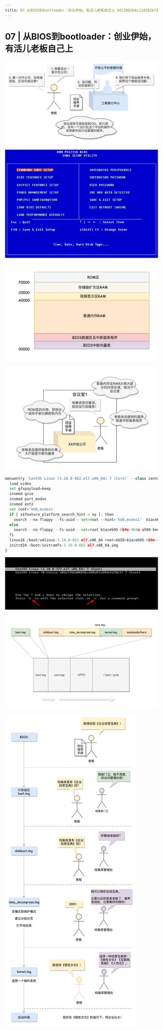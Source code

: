 ```yaml
---
title: 07_从BIOS到bootloader：创业伊始，有活儿老板自己上_9d13983b4c124382bf49d7235eca9109
---
```


# 07 | 从BIOS到bootloader：创业伊始，有活儿老板自己上

![2022-05-02_11-21-37](07%20从BIOS到bootloader：创业伊始，有活儿老板自己上%209d13983b4c124382bf49d7235eca9109/2022-05-02_11-21-37.png)

![Untitled 1](assets/56575c6da713830fc90e4b7fc02cf953.png)

![Untitled 2](assets/4598240641e212329ad2d66979965784.png)

![Untitled 3](assets/73271b8c3a209c92504b4a1d15ca85ed.png)

```python
menuentry 'CentOS Linux (3.10.0-862.el7.x86_64) 7 (Core)' --class centos --class gnu-linux --class gnu --class os --unrestricted $menuentry_id_option 'gnulinux-3.10.0-862.el7.x86_64-advanced-b1aceb95-6b9e-464a-a589-bed66220ebee' {
  load_video
  set gfxpayload=keep
  insmod gzio
  insmod part_msdos
  insmod ext2
  set root='hd0,msdos1'
  if [ x$feature_platform_search_hint = xy ]; then
    search --no-floppy --fs-uuid --set=root --hint='hd0,msdos1'  b1aceb95-6b9e-464a-a589-bed66220ebee
  else
    search --no-floppy --fs-uuid --set=root b1aceb95-6b9e-464a-a589-bed66220ebee
  fi
  linux16 /boot/vmlinuz-3.10.0-862.el7.x86_64 root=UUID=b1aceb95-6b9e-464a-a589-bed66220ebee ro console=tty0 console=ttyS0,115200 crashkernel=auto net.ifnames=0 biosdevname=0 rhgb quiet 
  initrd16 /boot/initramfs-3.10.0-862.el7.x86_64.img
}
```

![Untitled 4](assets/530feabb2baf0e0b0391185a351e1491.png)

![Untitled 5](assets/a911d13eaa0a92b0544b390860f8b4e2.png)

![Untitled 6](assets/74f3227fa258ddfa52f5da14b8909d4c.png)